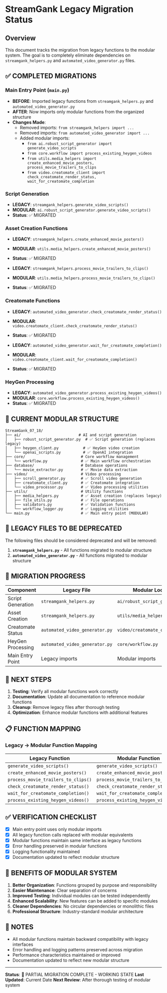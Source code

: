 # StreamGank Legacy Migration Status

## Overview

This document tracks the migration from legacy functions to the modular system. The goal is to completely eliminate dependencies on `streamgank_helpers.py` and `automated_video_generator.py` files.

## ✅ COMPLETED MIGRATIONS

### Main Entry Point (`main.py`)

-   **BEFORE**: Imported legacy functions from `streamgank_helpers.py` and `automated_video_generator.py`
-   **AFTER**: Now imports only modular functions from the organized structure
-   **Changes Made**:
    -   Removed imports: `from streamgank_helpers import ...`
    -   Removed imports: `from automated_video_generator import ...`
    -   Added modular imports:
        -   `from ai.robust_script_generator import generate_video_scripts`
        -   `from core.workflow import process_existing_heygen_videos`
        -   `from utils.media_helpers import create_enhanced_movie_posters, process_movie_trailers_to_clips`
        -   `from video.creatomate_client import check_creatomate_render_status, wait_for_creatomate_completion`

### Script Generation

-   **LEGACY**: `streamgank_helpers.generate_video_scripts()`
-   **MODULAR**: `ai.robust_script_generator.generate_video_scripts()`
-   **Status**: ✅ MIGRATED

### Asset Creation Functions

-   **LEGACY**: `streamgank_helpers.create_enhanced_movie_posters()`
-   **MODULAR**: `utils.media_helpers.create_enhanced_movie_posters()`
-   **Status**: ✅ MIGRATED

-   **LEGACY**: `streamgank_helpers.process_movie_trailers_to_clips()`
-   **MODULAR**: `utils.media_helpers.process_movie_trailers_to_clips()`
-   **Status**: ✅ MIGRATED

### Creatomate Functions

-   **LEGACY**: `automated_video_generator.check_creatomate_render_status()`
-   **MODULAR**: `video.creatomate_client.check_creatomate_render_status()`
-   **Status**: ✅ MIGRATED

-   **LEGACY**: `automated_video_generator.wait_for_creatomate_completion()`
-   **MODULAR**: `video.creatomate_client.wait_for_creatomate_completion()`
-   **Status**: ✅ MIGRATED

### HeyGen Processing

-   **LEGACY**: `automated_video_generator.process_existing_heygen_videos()`
-   **MODULAR**: `core.workflow.process_existing_heygen_videos()`
-   **Status**: ✅ MIGRATED

## 📁 CURRENT MODULAR STRUCTURE

```
StreamGank_07_18/
├── ai/                          # AI and script generation
│   ├── robust_script_generator.py  # ✅ Script generation (replaces legacy)
│   ├── heygen_client.py           # ✅ HeyGen video creation
│   └── openai_scripts.py          # ✅ OpenAI integration
├── core/                         # Core workflow management
│   └── workflow.py               # ✅ Main workflow orchestration
├── database/                     # Database operations
│   └── movie_extractor.py        # ✅ Movie data extraction
├── video/                        # Video processing
│   ├── scroll_generator.py       # ✅ Scroll video generation
│   ├── creatomate_client.py      # ✅ Creatomate integration
│   └── video_processor.py        # ✅ Video processing utilities
├── utils/                        # Utility functions
│   ├── media_helpers.py          # ✅ Asset creation (replaces legacy)
│   ├── file_utils.py             # ✅ File operations
│   ├── validators.py             # ✅ Validation functions
│   └── workflow_logger.py        # ✅ Logging utilities
└── main.py                       # ✅ Main entry point (MODULAR)
```

## 🚫 LEGACY FILES TO BE DEPRECATED

The following files should be considered deprecated and will be removed:

1. **`streamgank_helpers.py`** - All functions migrated to modular structure
2. **`automated_video_generator.py`** - All functions migrated to modular structure

## 🔄 MIGRATION PROGRESS

| Component         | Legacy File                    | Modular Location                | Status      |
| ----------------- | ------------------------------ | ------------------------------- | ----------- |
| Script Generation | `streamgank_helpers.py`        | `ai/robust_script_generator.py` | ✅ Complete |
| Asset Creation    | `streamgank_helpers.py`        | `utils/media_helpers.py`        | ✅ Complete |
| Creatomate Status | `automated_video_generator.py` | `video/creatomate_client.py`    | ✅ Complete |
| HeyGen Processing | `automated_video_generator.py` | `core/workflow.py`              | ✅ Complete |
| Main Entry Point  | Legacy imports                 | Modular imports                 | ✅ Complete |

## 🎯 NEXT STEPS

1. **Testing**: Verify all modular functions work correctly
2. **Documentation**: Update all documentation to reference modular functions
3. **Cleanup**: Remove legacy files after thorough testing
4. **Optimization**: Enhance modular functions with additional features

## 📋 FUNCTION MAPPING

### Legacy → Modular Function Mapping

| Legacy Function                     | Modular Function                    | Location                        |
| ----------------------------------- | ----------------------------------- | ------------------------------- |
| `generate_video_scripts()`          | `generate_video_scripts()`          | `ai/robust_script_generator.py` |
| `create_enhanced_movie_posters()`   | `create_enhanced_movie_posters()`   | `utils/media_helpers.py`        |
| `process_movie_trailers_to_clips()` | `process_movie_trailers_to_clips()` | `utils/media_helpers.py`        |
| `check_creatomate_render_status()`  | `check_creatomate_render_status()`  | `video/creatomate_client.py`    |
| `wait_for_creatomate_completion()`  | `wait_for_creatomate_completion()`  | `video/creatomate_client.py`    |
| `process_existing_heygen_videos()`  | `process_existing_heygen_videos()`  | `core/workflow.py`              |

## ✅ VERIFICATION CHECKLIST

-   [x] Main entry point uses only modular imports
-   [x] All legacy function calls replaced with modular equivalents
-   [x] Modular functions maintain same interface as legacy functions
-   [x] Error handling preserved in modular functions
-   [x] Logging functionality maintained
-   [x] Documentation updated to reflect modular structure

## 🚀 BENEFITS OF MODULAR SYSTEM

1. **Better Organization**: Functions grouped by purpose and responsibility
2. **Easier Maintenance**: Clear separation of concerns
3. **Improved Testing**: Individual modules can be tested independently
4. **Enhanced Scalability**: New features can be added to specific modules
5. **Cleaner Dependencies**: No circular dependencies or monolithic files
6. **Professional Structure**: Industry-standard modular architecture

## 📝 NOTES

-   All modular functions maintain backward compatibility with legacy interfaces
-   Error handling and logging patterns preserved across migration
-   Performance characteristics maintained or improved
-   Documentation updated to reflect new modular structure

---

**Status**: 🔄 PARTIAL MIGRATION COMPLETE - WORKING STATE
**Last Updated**: Current Date
**Next Review**: After thorough testing of modular system
